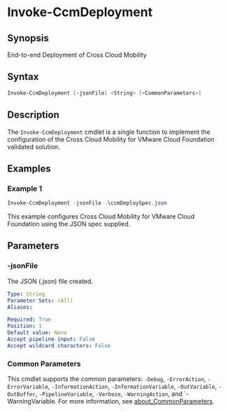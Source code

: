 # Invoke-CcmDeployment

## Synopsis

End-to-end Deployment of Cross Cloud Mobility

## Syntax

``` powershell
Invoke-CcmDeployment [-jsonFile] <String> [<CommonParameters>]
```

## Description

The `Invoke-CcmDeployment` cmdlet is a single function to implement the configuration of the Cross Cloud Mobility for VMware Cloud Foundation validated solution.

## Examples

### Example 1

``` powershell
Invoke-CcmDeployment -jsonFile .\ccmDeploySpec.json
```

This example configures Cross Cloud Mobility for VMware Cloud Foundation using the JSON spec supplied.

## Parameters

### -jsonFile

The JSON (.json) file created.

```yaml
Type: String
Parameter Sets: (All)
Aliases:

Required: True
Position: 1
Default value: None
Accept pipeline input: False
Accept wildcard characters: False
```

### Common Parameters

This cmdlet supports the common parameters: `-Debug`, `-ErrorAction`, `-ErrorVariable`, `-InformationAction`, `-InformationVariable`, `-OutVariable`, `-OutBuffer`, `-PipelineVariable`, `-Verbose`, `-WarningAction`, and `-WarningVariable. For more information, see [about_CommonParameters](http://go.microsoft.com/fwlink/?LinkID=113216).
